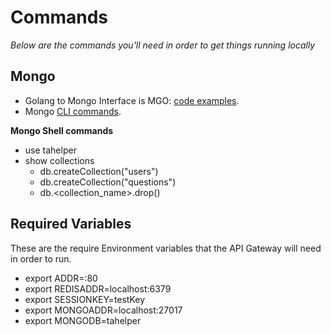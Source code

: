 # Commands

_Below are the commands you'll need in order to get things running locally_




## Mongo
- Golang to Mongo Interface is MGO: [code examples](https://hackernoon.com/make-yourself-a-go-web-server-with-mongodb-go-on-go-on-go-on-48f394f24e).
- Mongo [CLI commands](https://dzone.com/articles/top-10-most-common-commands-for-beginners).

**Mongo Shell commands**
- use tahelper
- show collections
    - db.createCollection("users")
    - db.createCollection("questions")
    - db.<collection_name>.drop()



## Required Variables
These are the require Environment variables that the API Gateway will need in order to run.
- export ADDR=:80
- export REDISADDR=localhost:6379
- export SESSIONKEY=testKey
- export MONGOADDR=localhost:27017
- export MONGODB=tahelper


